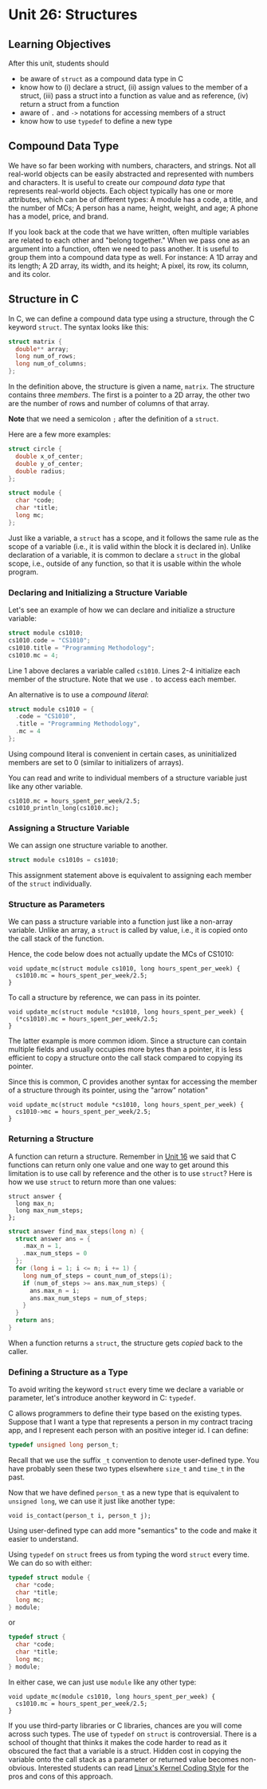 # Unit 26: Structures

## Learning Objectives

After this unit, students should 

- be aware of `struct` as a compound data type in C
- know how to (i) declare a struct, (ii) assign values to the member of a struct, (iii) pass a struct into a function as value and as reference, (iv) return a struct from a function
- aware of `.` and `->` notations for accessing members of a struct
- know how to use `typedef` to define a new type

## Compound Data Type

We have so far been working with numbers, characters, and strings.  Not all real-world objects can be easily abstracted and represented with numbers and characters.  It is useful to create our _compound data type_ that represents real-world objects.  Each object typically has one or more attributes, which can be of different types: A module has a code, a title, and the number of MCs; A person has a name, height, weight, and age; A phone has a model, price, and brand.

If you look back at the code that we have written, often multiple variables are related to each other and "belong together."  When we pass one as an argument into a function, often we need to pass another.  It is useful to group them into a compound data type as well.  For instance: A 1D array and its length; A 2D array, its width, and its height; A pixel, its row, its column, and its color.

## Structure in C

In C, we can define a compound data type using a structure, through the C keyword `struct`.  The syntax looks like this:

```C
struct matrix {
  double** array;
  long num_of_rows;
  long num_of_columns;
};
```

In the definition above, the structure is given a name, `matrix`.  The structure contains three _members_.  The first is a pointer to a 2D array, the other two are the number of rows and number of columns of that array.

**Note** that we need a semicolon `;` after the definition of a `struct`.

Here are a few more examples:

```C
struct circle {
  double x_of_center;
  double y_of_center;
  double radius;
};
```

```C
struct module {
  char *code;
  char *title;
  long mc;
};
```

Just like a variable, a `struct` has a scope, and it follows the same rule as the scope of a variable (i.e., it is valid within the block it is declared in).  Unlike declaration of a variable, it is common to declare a `struct` in the global scope, i.e., outside of any function, so that it is usable within the whole program.

### Declaring and Initializing a Structure Variable

Let's see an example of how we can declare and initialize a structure variable:

```C
struct module cs1010;
cs1010.code = "CS1010";
cs1010.title = "Programming Methodology";
cs1010.mc = 4;
```

Line 1 above declares a variable called `cs1010`.  Lines 2-4 initialize each member of the structure.  Note that we use `.` to access each member.

An alternative is to use a _compound literal_:

```C
struct module cs1010 = {
  .code = "CS1010",
  .title = "Programming Methodology",
  .mc = 4
};
```

Using compound literal is convenient in certain cases, as uninitialized members are set to 0 (similar to initializers of arrays).

You can read and write to individual members of a structure variable just like any other variable.

```
cs1010.mc = hours_spent_per_week/2.5;
cs1010_println_long(cs1010.mc);
```

### Assigning a Structure Variable

We can assign one structure variable to another.

```C
struct module cs1010s = cs1010;
```

This assignment statement above is equivalent to assigning each member of the `struct` individually.

### Structure as Parameters

We can pass a structure variable into a function just like a non-array variable.  Unlike an array, a `struct` is called by value, i.e., it is copied onto the call stack of the function.

Hence, the code below does not actually update the MCs of CS1010:

```
void update_mc(struct module cs1010, long hours_spent_per_week) {
  cs1010.mc = hours_spent_per_week/2.5;
}
```

To call a structure by reference, we can pass in its pointer.

```
void update_mc(struct module *cs1010, long hours_spent_per_week) {
  (*cs1010).mc = hours_spent_per_week/2.5;
}
```

The latter example is more common idiom.  Since a structure can contain multiple fields and usually occupies more bytes than a pointer, it is less efficient to copy a structure onto the call stack compared to copying its pointer.  

Since this is common, C provides another syntax for accessing the member of a structure through its pointer, using the "arrow" notation"

```
void update_mc(struct module *cs1010, long hours_spent_per_week) {
  cs1010->mc = hours_spent_per_week/2.5;
}
```

### Returning a Structure

A function can return a structure.  Remember in [Unit 16](16-call-by-reference.md) we said that C functions can return only one value and one way to get around this limitation is to use call by reference and the other is to use `struct`?  Here is how we use `struct` to return more than one values:

```
struct answer {
  long max_n;
  long max_num_steps;
};
```

```C
struct answer find_max_steps(long n) {
  struct answer ans = {
    .max_n = 1,
    .max_num_steps = 0
  };
  for (long i = 1; i <= n; i += 1) {
    long num_of_steps = count_num_of_steps(i);
    if (num_of_steps >= ans.max_num_steps) {
      ans.max_n = i;
      ans.max_num_steps = num_of_steps;
    }
  }
  return ans;
}
```

When a function returns a `struct`, the structure gets _copied_ back to the caller.


### Defining a Structure as a Type

To avoid writing the keyword `struct` every time we declare a variable or parameter, let's introduce another keyword in C: `typedef`.

C allows programmers to define their type based on the existing types.  Suppose that I want a type that represents a person in my contract tracing app, and I represent each person with an positive integer id.  I can define:

```C
typedef unsigned long person_t;
```

Recall that we use the suffix `_t` convention to denote user-defined type.  You have probably seen these two types elsewhere `size_t` and `time_t` in the past.

Now that we have defined `person_t` as a new type that is equivalent to `unsigned long`, we can use it just like another type:

```
void is_contact(person_t i, person_t j);
```

Using user-defined type can add more "semantics" to the code and make it easier to understand.

Using `typedef` on `struct` frees us from typing the word `struct` every time.  We can do so with either:

```C
typedef struct module {
  char *code;
  char *title;
  long mc;
} module;
```

or


```C
typedef struct {
  char *code;
  char *title;
  long mc;
} module;
```

In either case, we can just use `module` like any other type:

```
void update_mc(module cs1010, long hours_spent_per_week) {
  cs1010.mc = hours_spent_per_week/2.5;
}
```

If you use third-party libraries or C libraries, chances are you will come across such types.  The use of `typedef` on `struct` is controversial.  There is a school of thought that thinks it makes the code harder to read as it obscured the fact that a variable is a struct.  Hidden cost in copying the variable onto the call stack as a parameter or returned value becomes non-obvious.  Interested students can read [Linux's Kernel Coding Style](https://www.kernel.org/doc/html/v4.10/process/coding-style.html#typedefs) for the pros and cons of this approach.
